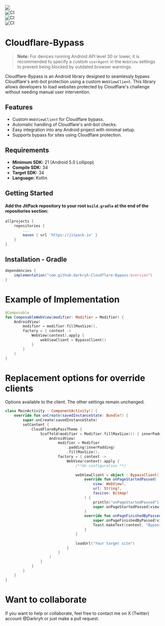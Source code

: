 
[![](https://jitpack.io/v/darkryh/Cloudflare-Bypass.svg)](https://jitpack.io/#darkryh/Cloudflare-Bypass)  
![CI](https://github.com/darkryh/Cloudflare-Bypass/actions/workflows/ci-develop.yml/badge.svg)  
![CI](https://github.com/darkryh/Cloudflare-Bypass/actions/workflows/ci-develop-instrumental.yml/badge.svg)  
![CI](https://github.com/darkryh/Cloudflare-Bypass/actions/workflows/ci-release-production.yml/badge.svg)

# Cloudflare-Bypass

> **Note:** For devices running Android API level 30 or lower, it is recommended to specify a custom `userAgent` in the `WebView` settings to prevent being blocked by outdated browser warnings.

Cloudflare-Bypass is an Android library designed to seamlessly bypass Cloudflare's anti-bot protection using a custom `WebViewClient`. This library allows developers to load websites protected by Cloudflare's challenge without needing manual user intervention.

## Features

- Custom `WebViewClient` for Cloudflare bypass.
- Automatic handling of Cloudflare's anti-bot checks.
- Easy integration into any Android project with minimal setup.
- Supports bypass for sites using Cloudflare protection.

## Requirements

- **Minimum SDK:** 21 (Android 5.0 Lollipop)
- **Compile SDK:** 34
- **Target SDK:** 34
- **Language:** Kotlin

## Getting Started

#### Add the JitPack repository to your root `build.gradle` at the end of the repositories section:

```gradle
allprojects {
    repositories {
        ...
        maven { url 'https://jitpack.io' }
    }
}
```

## Installation - Gradle
```gradle
dependencies {  
    implementation("com.github.darkryh:Cloudflare-Bypass:$version")
}
```

# Example of Implementation

```kotlin
@Composable
fun ComposableWebView(modifier: Modifier = Modifier) {
    AndroidView(
        modifier = modifier.fillMaxSize(),
        factory = { context ->
            WebView(context).apply {
                webViewClient = BypassClient()
            }
        }
    )
}
```

# Replacement options for override clients
Options available to the client. The other settings remain unchanged.

```kotlin
class MainActivity : ComponentActivity() {
    override fun onCreate(savedInstanceState: Bundle?) {
        super.onCreate(savedInstanceState)
        setContent {
            CloudFlareByPassTheme {
                Scaffold(modifier = Modifier.fillMaxSize()) { innerPadding ->
                    AndroidView(
                        modifier = Modifier
                            .padding(innerPadding)
                            .fillMaxSize(),
                        factory = { context ->
                            WebView(context).apply {
                                /**do configuration **/
                                
                                webViewClient = object : BypassClient() {
                                    override fun onPageStartedPassed(
                                        view: WebView?,
                                        url: String?,
                                        favicon: Bitmap?
                                    ) {
                                        println("onPageStartedPassed")
                                        super.onPageStartedPassed(view, url, favicon)
                                    }
                                    override fun onPageFinishedByPassed(view: WebView?, url: String?) {
                                        super.onPageFinishedByPassed(view, url)
                                        Toast.makeText(context, "Bypass", Toast.LENGTH_SHORT).show()
                                    }
                                }
                                
                                loadUrl("Your target site")
                            }
                        }
                    )
                }
            }
        }
    }
}
```

# Want to collaborate

If you want to help or collaborate, feel free to contact me on X (Twitter) account @Darkryh or just make a pull request.
